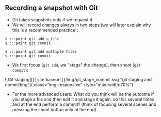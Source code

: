 ## Recording a snapshot with Git

- Git takes snapshots only if we request it.
- We will record changes always in two steps (we will later explain why this is a recommended practice):

```shell
$ :::point git add a file
$ :::point git commit

$ :::point git add multiple files
$ :::point git commit
```

- We first focus (`git add`, we "stage" the change), then shoot (`git commit`):

![Git staging]({{ site.baseurl }}/img/git_stage_commit.svg
"git staging and committing"){:class="img-responsive" style="max-width:70%"}

- For the more advanced users: What do you think will be the outcome if you stage a file and then edit it and stage it again, do this
several times and at the end perform a commit? (think of focusing several scenes and pressing the shoot
button only at the end)

